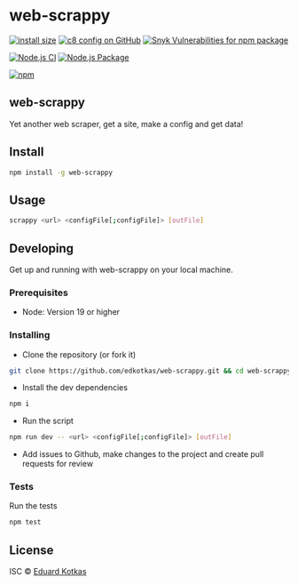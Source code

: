 # web-scrappy 
[![install size](https://packagephobia.com/badge?p=web-scrappy)](https://packagephobia.com/result?p=web-scrappy)
[![c8 config on GitHub](https://img.shields.io/nycrc/edkotkas/web-scrappy?config=.c8rc.json)](coverage\index.html)
[![Snyk Vulnerabilities for npm package](https://img.shields.io/snyk/vulnerabilities/npm/web-scrappy)](https://img.shields.io/snyk/vulnerabilities/npm/web-scrappy)

[![Node.js CI](https://github.com/edkotkas/web-scrappy/actions/workflows/ci.yml/badge.svg)](https://github.com/edkotkas/web-scrappy/actions/workflows/ci.yml)
[![Node.js Package](https://github.com/edkotkas/web-scrappy/actions/workflows/publish.yml/badge.svg)](https://github.com/edkotkas/web-scrappy/actions/workflows/publish.yml)

[![npm](https://img.shields.io/npm/v/web-scrappy)](https://www.npmjs.com/package/web-scrappy)

## web-scrappy

Yet another web scraper, get a site, make a config and get data!


## Install

```bash
npm install -g web-scrappy
```

## Usage

```bash
scrappy <url> <configFile[;configFile]> [outFile]
```

## Developing
Get up and running with web-scrappy on your local machine.

### Prerequisites

- Node: Version 19 or higher

### Installing
-  Clone the repository (or fork it)
```bash
git clone https://github.com/edkotkas/web-scrappy.git && cd web-scrappy
```

- Install the dev dependencies
```bash
npm i
```

- Run the script
```bash
npm run dev -- <url> <configFile[;configFile]> [outFile]
```

- Add issues to Github, make changes to the project and create pull requests for review

### Tests
Run the tests
```bash
npm test
```

## License

ISC © [Eduard Kotkas](https://edkotkas.me)
